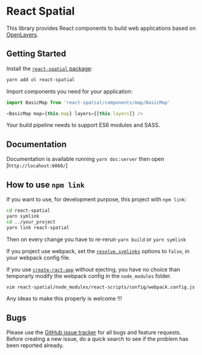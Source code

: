 # React Spatial

This library provides React components to build web applications based on [OpenLayers](https://openlayers.org/).

## Getting Started

Install the [`react-spatial` package](https://www.npmjs.com/package/react-spatial):

```bash
yarn add ol react-spatial
```

Import components you need for your application:

```js
import BasicMap from 'react-spatial/components/map/BasicMap'

<BasicMap map={this.map} layers={[this.layers]} />
```

Your build pipeline needs to support ES6 modules and SASS.

## Documentation
Documentation is available running `yarn doc:server` then open [`http://locahost:6060/`]

## How to use `npm link`

If you want to use, for development purpose, this project with `npm link`:

```bash
cd react-spatial
yarn symlink
cd ../your_project
yarn link react-spatial
```

Then on every change you have to re-rerun `yarn build` or `yarn symlink`

If you project use webpack, set the [`resolve.symlinks`](https://webpack.js.org/configuration/resolve/#resolve-symlinks) options to `false`, in your webpack config file.

If you use [`create-ract-app`](https://github.com/facebook/create-react-app) without ejecting, you have no choice than temporarly modify the webpack config in the `node_modules` folder.

```bash
vim react-spatial/node_modules/react-scripts/config/webpack.config.js
```

Any ideas to make this properly is welcome !!!

## Bugs

Please use the [GitHub issue tracker](https://github.com/geops/react-spatial/issues) for all bugs and feature requests. Before creating a new issue, do a quick search to see if the problem has been reported already.
